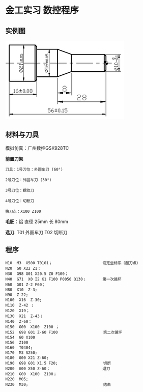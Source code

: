 # 金工实习 数控程序

## 实例图

![alt text](image.png)

## 材料与刀具

模拟仿真：广州数控GSK928TC

**前置刀架**

    刀具：1号刀位：外圆车刀 (60°)

    2号刀位：外圆车刀 (30°)

    3号刀位：螺纹刀

    4号刀位：切断刀

    换刀点：X100 Z100

**毛胚**：铝 直径 25mm 长 80mm


**选刀**: T01 外圆车刀 T02 切断刀

## 程序

```
N10  M3  X500 T0101；                      设定坐标系（起刀点）
N20  G0 X22 Z1；                     
N30  G98 G01 X20.5 Z0 F100；               
N40  G71  X0 I2 K1 F100 P0050 Q130；       第一次循环          
N60  G01 Z-2 F60；
N80  X10  Z-3;                             
N90  Z-22;
N100  X16  Z-30;                           
N110  Z-42 ；
N120  X19；
N130  X21  Z-43；
N140  Z-60；
N150  G00  X100  Z100 ；                    
N152  G98 G01 Z-60 F100                    第二次循环
N154  G0 X100  
N156  Z100
N160  T0404;                              
N170  M3 S250;                      
N180  G00 X21 Z-60;                    
N190  G98 G01 X1.5 F20;                    切断
N200  G00 X50 Z-60；                       退刀
N210  G00  X100  Z100；          
N220  M05;              
N230  M30;                                 结束
```